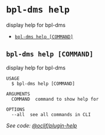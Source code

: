 `bpl-dms help`
==============

display help for bpl-dms

* [`bpl-dms help [COMMAND]`](#bpl-dms-help-command)

## `bpl-dms help [COMMAND]`

display help for bpl-dms

```
USAGE
  $ bpl-dms help [COMMAND]

ARGUMENTS
  COMMAND  command to show help for

OPTIONS
  --all  see all commands in CLI
```

_See code: [@oclif/plugin-help](https://github.com/oclif/plugin-help/blob/v2.1.6/src/commands/help.ts)_
